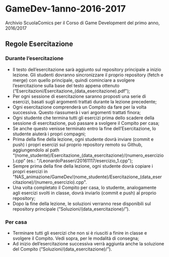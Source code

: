 # GameDev-1anno-2016-2017
Archivio ScuolaComics per il Corso di Game Development del primo anno, 2016/2017

## Regole Esercitazione

### Durante l’esercitazione
- Il testo dell’esercitazione sarà aggiunto sul repository principale a inizio lezione. Gli studenti dovranno sincronizzare il proprio repository (fetch e merge) con quello principale, quindi cominciare a svolgere l’esercitazione sulla base del testo appena ottenuto (“Esercitazioni/Esercitazione_(data_esercitazione).pdf");
- Per ogni sessione di esercitazione saranno proposti una serie di esercizi, basati sugli argomenti trattati durante la lezione precedente;
- Ogni esercitazione comprenderà un Compito da fare per la volta successiva. Questo riassumerà i vari argomenti trattati finora;
- Ogni studente che termina tutti gli esercizi prima dello scadere della sessione di esercitazione, può passare a svolgere il Compito per casa;
- Se anche questo venisse terminato entro la fine dell’Esercitazione, lo studente aiuterà i propri compagni;
- Prima della fine della lezione, ogni studente dovrà inviare (commit e push) i propri esercizi sul proprio repository remoto su Github, aggiungendolo al path “(nome_studente)/Esercitazione_(data_esercitazione)/(numero_esercizio).cpp“ (es.: "/LeonardoPasseri/20161117/esercizio_1.cpp");
- Sempre prima della fine della lezione, ogni studente dovrà copiare i propri esercizi in "NAS_animazione/GameDev/(nome_studente)/Esercitazione_(data_esercitazione)/(numero_esercizio).cpp".
- Una volta completato il Compito per casa, lo studente, analogamente agli esercizi svolti in classe, dovrà inviarlo (commit e push) al proprio repository;
- Dopo la fine della lezione, le soluzioni verranno rese disponibili sul repository principale (“Soluzioni/(data_esercitazione)/”).

### Per casa
- Terminare tutti gli esercizi che non si è riusciti a finire in classe e svolgere il Compito. Vedi sopra, per le modalità di consegna;
- Ad inizio dell’esercitazione successiva verrà aggiunta anche la soluzione del Compito (“Soluzioni/(data_esercitazione)/”).
